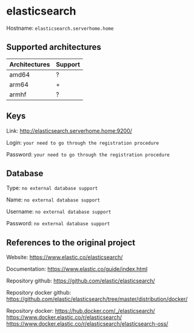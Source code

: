 # elasticsearch
Hostname: `elasticsearch.serverhome.home`

## Supported architectures
| Architectures | Support |
| :------------ | :------ |
| amd64         | ?       |
| arm64         | +       |
| armhf         | ?       |

## Keys
Link: http://elasticsearch.serverhome.home:9200/

Login: `your need to go through the registration procedure`

Password: `your need to go through the registration procedure`

## Database
Type: `no external database support`

Name: `no external database support`

Username: `no external database support`

Password: `no external database support`

## References to the original project
Website: https://www.elastic.co/elasticsearch/

Documentation: https://www.elastic.co/guide/index.html

Repository github: https://github.com/elastic/elasticsearch/

Repository docker github: https://github.com/elastic/elasticsearch/tree/master/distribution/docker/

Repository docker: https://hub.docker.com/_/elasticsearch/ https://www.docker.elastic.co/r/elasticsearch/ https://www.docker.elastic.co/r/elasticsearch/elasticsearch-oss/